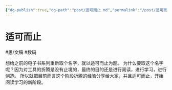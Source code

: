 ```yaml
---
{"dg-publish":true,"dg-path":"post/适可而止.md","permalink":"/post/适可而止/"}
---
```


# 适可而止
#思/文稿 #数码  

想给之前的电子书系列重新取个名字，就以适可而止为题。
为什么要取这个名字呢？因为对工具的折腾是没有止境的，最终的目的还是进行阅读，进行学习，进行创造。
所以就把目前而言这个阶段折腾的经验分享给大家，并且适可而止，开始阅读学习的新阶段。
